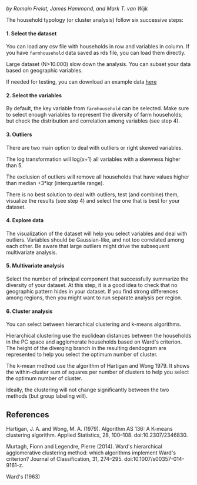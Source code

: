 *by Romain Frelat, James Hammond, and Mark T. van Wijk*



The household typology (or cluster analysis) follow six successive steps:

#### 1. **Select the dataset**

You can load any csv file with households in row and variables in column.
If you have `farmhousehold` data saved as rds file, you can load them directly.  

Large dataset (N>10.000) slow down the analysis. You can subset your data based on geographic variables.  

If needed for testing, you can download an example data [here](rhomis.rds)

#### 2. **Select the variables**
By default, the key variable from `farmhousehold` can be selected. Make sure to select enough variables to represent the diversity of farm households; but check the distribution and correlation among variables (see step 4).  

#### 3. **Outliers**
There are two main option to deal with outliers or right skewed variables.

The log transformation will log(x+1) all variables with a skewness higher than 5.  

The exclusion of outliers will remove all households that have values higher than median +3*iqr (interquartile range). 

There is no best solution to deal with outliers, test (and combine) them, visualize the results (see step 4) and select the one that is best for your dataset.

#### 4. **Explore data**
The visualization of the dataset will help you select variables and deal with outliers. Variables should be Gaussian-like, and not too correlated among each other. Be aware that large outliers might drive the subsequent multivariate analysis. 


#### 5. **Multivariate analysis**
Select the number of principal component that successfully summarize the diversity of your dataset. At this step, it is a good idea to check that no geographic pattern hides in your dataset. If you find strong differences among regions, then you might want to run separate analysis per region.

#### 6. **Cluster analysis**
You can select between hierarchical clustering and k-means algorithms.  

Hierarchical clustering use the euclidean distances between the households in the PC space and agglomerate households based on Ward's criterion. The height of the diverging branch in the resulting dendogram are represented to help you select the optimum number of cluster.  

The k-mean method use the algorithm of Hartigan and Wong 1979. It shows the within-cluster sum of squares per number of clusters to help you select the optimum number of cluster.  

Ideally, the clustering will not change significantly between the two methods (but group labeling will).  

## References

Hartigan, J. A. and Wong, M. A. (1979). Algorithm AS 136: A K-means clustering algorithm. Applied Statistics, 28, 100–108. doi:10.2307/2346830.  

Murtagh, Fionn and Legendre, Pierre (2014). Ward's hierarchical agglomerative clustering method: which algorithms implement Ward's criterion? Journal of Classification, 31, 274–295. doi:10.1007/s00357-014-9161-z.  

Ward's (1963) 


